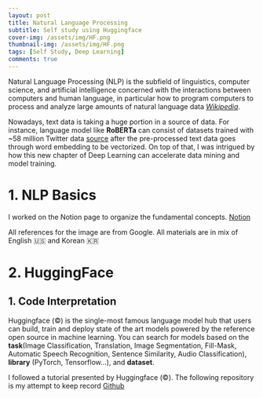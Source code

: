 ```yaml
---
layout: post
title: Natural Language Processing 
subtitle: Self study using Huggingface
cover-img: /assets/img/HF.png
thumbnail-img: /assets/img/HF.png
tags: [Self Study, Deep Learning]
comments: true
---
```


Natural Language Processing (NLP) is the subfield of linguistics, computer science, and artificial intelligence concerned with the interactions between computers and human language, in particular how to program computers to process and analyze large amounts of natural language data *[Wikipedia](https://en.wikipedia.org/wiki/Natural_language_processing)*. 

Nowadays, text data is taking a huge portion in a source of data. For instance, language model like **RoBERTa** can consist of datasets trained with ~58 million Twitter data [source](https://huggingface.co/cardiffnlp/twitter-roberta-base-sentiment) after the pre-processed text data goes through word embedding to be vectorized. On top of that, I was intrigued by how this new chapter of Deep Learning can accelerate data mining and model training.  

# 1. NLP Basics

I worked on the Notion page to organize the fundamental concepts. [Notion](https://sunbinmun.notion.site/NLP-Tasks-e75c354d99d349799de62a3ec81c5f0f)

All references for the image are from Google. All materials are in mix of English 🇺🇸 and Korean 🇰🇷

# 2. HuggingFace

## 1. Code Interpretation

Huggingface (&copy;) is the single-most famous language model hub that users can build, train and deploy state of the art models powered by the reference open source in machine learning. You can search for models based on the **task**(Image Classification, Translation, Image Segmentation, Fill-Mask, Automatic Speech Recognition, Sentence Similarity, Audio Classification), **library** (PyTorch, Tensorflow...), and **dataset**. 

I followed a tutorial presented by Huggingface (&copy;). The following repository is my attempt to keep record [Github](https://github.com/msb1002/HuggingFace)





